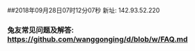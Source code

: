 ##2018年09月28日07时12分07秒 新址: 142.93.52.220
### 兔友常见问题及解答: https://github.com/wanggonging/d/blob/w/FAQ.md

